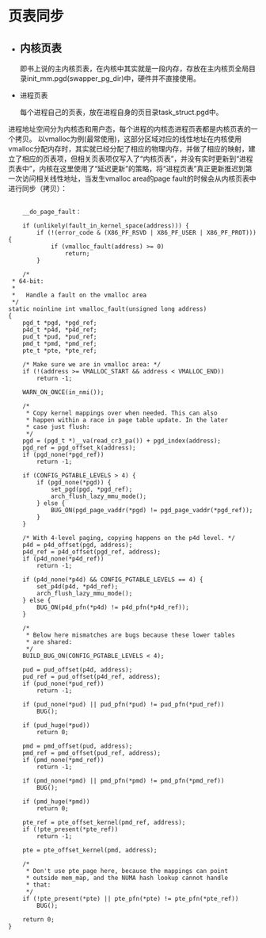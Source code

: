 # 页表同步 #
- 内核页表
  -
  即书上说的主内核页表，在内核中其实就是一段内存，存放在主内核页全局目录init_mm.pgd(swapper_pg_dir)中，硬件并不直接使用。


- 进程页表

  每个进程自己的页表，放在进程自身的页目录task_struct.pgd中。


进程地址空间分为内核态和用户态，每个进程的内核态进程页表都是内核页表的一个拷贝。
以vmalloc为例(最常使用)，这部分区域对应的线性地址在内核使用vmalloc分配内存时，其实就已经分配了相应的物理内存，并做了相应的映射，建立了相应的页表项，但相关页表项仅写入了“内核页表”，并没有实时更新到“进程页表中”，内核在这里使用了“延迟更新”的策略，将“进程页表”真正更新推迟到第一次访问相关线性地址，当发生vmalloc area的page fault的时候会从内核页表中进行同步（拷贝）：

``` 

	__do_page_fault：

	if (unlikely(fault_in_kernel_space(address))) {
		if (!(error_code & (X86_PF_RSVD | X86_PF_USER | X86_PF_PROT))) {
			if (vmalloc_fault(address) >= 0)
				return;
		}
```


```
	/*
 * 64-bit:
 *
 *   Handle a fault on the vmalloc area
 */
static noinline int vmalloc_fault(unsigned long address)
{
	pgd_t *pgd, *pgd_ref;
	p4d_t *p4d, *p4d_ref;
	pud_t *pud, *pud_ref;
	pmd_t *pmd, *pmd_ref;
	pte_t *pte, *pte_ref;

	/* Make sure we are in vmalloc area: */
	if (!(address >= VMALLOC_START && address < VMALLOC_END))
		return -1;

	WARN_ON_ONCE(in_nmi());

	/*
	 * Copy kernel mappings over when needed. This can also
	 * happen within a race in page table update. In the later
	 * case just flush:
	 */
	pgd = (pgd_t *)__va(read_cr3_pa()) + pgd_index(address);
	pgd_ref = pgd_offset_k(address);
	if (pgd_none(*pgd_ref))
		return -1;

	if (CONFIG_PGTABLE_LEVELS > 4) {
		if (pgd_none(*pgd)) {
			set_pgd(pgd, *pgd_ref);
			arch_flush_lazy_mmu_mode();
		} else {
			BUG_ON(pgd_page_vaddr(*pgd) != pgd_page_vaddr(*pgd_ref));
		}
	}

	/* With 4-level paging, copying happens on the p4d level. */
	p4d = p4d_offset(pgd, address);
	p4d_ref = p4d_offset(pgd_ref, address);
	if (p4d_none(*p4d_ref))
		return -1;

	if (p4d_none(*p4d) && CONFIG_PGTABLE_LEVELS == 4) {
		set_p4d(p4d, *p4d_ref);
		arch_flush_lazy_mmu_mode();
	} else {
		BUG_ON(p4d_pfn(*p4d) != p4d_pfn(*p4d_ref));
	}

	/*
	 * Below here mismatches are bugs because these lower tables
	 * are shared:
	 */
	BUILD_BUG_ON(CONFIG_PGTABLE_LEVELS < 4);

	pud = pud_offset(p4d, address);
	pud_ref = pud_offset(p4d_ref, address);
	if (pud_none(*pud_ref))
		return -1;

	if (pud_none(*pud) || pud_pfn(*pud) != pud_pfn(*pud_ref))
		BUG();

	if (pud_huge(*pud))
		return 0;

	pmd = pmd_offset(pud, address);
	pmd_ref = pmd_offset(pud_ref, address);
	if (pmd_none(*pmd_ref))
		return -1;

	if (pmd_none(*pmd) || pmd_pfn(*pmd) != pmd_pfn(*pmd_ref))
		BUG();

	if (pmd_huge(*pmd))
		return 0;

	pte_ref = pte_offset_kernel(pmd_ref, address);
	if (!pte_present(*pte_ref))
		return -1;

	pte = pte_offset_kernel(pmd, address);

	/*
	 * Don't use pte_page here, because the mappings can point
	 * outside mem_map, and the NUMA hash lookup cannot handle
	 * that:
	 */
	if (!pte_present(*pte) || pte_pfn(*pte) != pte_pfn(*pte_ref))
		BUG();

	return 0;
}
```
